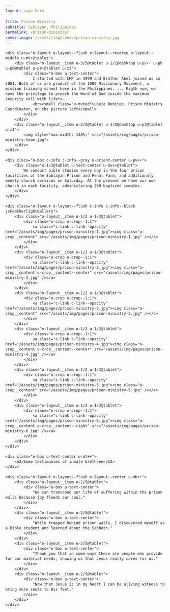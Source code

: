 ```yaml
---
layout: page-hero

title: Prison Ministry
subtitle: Sablayan, Philippines
permalink: /prison-ministry/
cover-image: /assets/img/cover/prison-ministry.jpg
---
```


<div class="o-wrapper o-wrapper--wide o-wrapper--flush">

    <div class="o-layout o-layout--flush o-layout--reverse o-layout--middle u-mt+@tablet">
        <div class="o-layout__item u-3/5@tablet u-1/2@desktop u-pv++ u-ph u-p0@tablet u-pr+@tablet u-z2">
            <div class="o-box u-text-center">
                I started with LMP in 1999 and Brother Abel joined us in 2001. Both of us are product of the 1000 Missionary Movement, a mission training school here in the Philippines. ... Rigth now, we have the privilege to preach the Word of God inside the maximum security cell with lifers.
                <br><small class="u-muted">Louie Benitez, Prison Ministry Coordinator, on the picture left</small>
            </div>
        </div>
        <div class="o-layout__item u-2/5@tablet u-1/2@desktop u-pt@tablet u-z1">
            <img style="max-width: 140%;" src="/assets/img/pages/prison-ministry-team.jpg">
        </div>
    </div>

    <div class="o-box c-info c-info--gray u-orient-center u-pv++">
        <div class="u-1/2@tablet u-text-center u-mv++@tablet">
            We conduct bible studies every day in the four prison facilities of the Sablayan Prison and Penal Farm, and additionaly weekly church services on Saturday. At the present we have our own church in each facility, administering 260 baptized inmates.
        </div>
    </div>

    <div class="o-layout o-layout--flush c-info c-info--black jsFeatherlightGallery">
        <div class="o-layout__item u-1/2 u-1/3@tablet">
            <div class="o-crop o-crop--1:1">
                <a class="c-link c-link--opacity" href="/assets/img/pages/prison-ministry-1.jpg"><img class="o-crop__content" src="/assets/img/pages/prison-ministry-1.jpg" /></a>
            </div>
        </div>
        <div class="o-layout__item u-1/2 u-1/3@tablet">
            <div class="o-crop o-crop--1:1">
                <a class="c-link c-link--opacity" href="/assets/img/pages/prison-ministry-2.jpg"><img class="o-crop__content o-crop__content--center" src="/assets/img/pages/prison-ministry-2.jpg" /></a>
            </div>
        </div>
        <div class="o-layout__item u-1/2 u-1/3@tablet">
            <div class="o-crop o-crop--1:1">
                <a class="c-link c-link--opacity" href="/assets/img/pages/prison-ministry-3.jpg"><img class="o-crop__content" src="/assets/img/pages/prison-ministry-3.jpg" /></a>
            </div>
        </div>
        <div class="o-layout__item u-1/2 u-1/3@tablet">
            <div class="o-crop o-crop--1:1">
                <a class="c-link c-link--opacity" href="/assets/img/pages/prison-ministry-4.jpg"><img class="o-crop__content o-crop__content--center" src="/assets/img/pages/prison-ministry-4.jpg" /></a>
            </div>
        </div>
        <div class="o-layout__item u-1/2 u-1/3@tablet">
            <div class="o-crop o-crop--1:1">
                <a class="c-link c-link--opacity" href="/assets/img/pages/prison-ministry-5.jpg"><img class="o-crop__content" src="/assets/img/pages/prison-ministry-5.jpg" /></a>
            </div>
        </div>
        <div class="o-layout__item u-1/2 u-1/3@tablet">
            <div class="o-crop o-crop--1:1">
                <a class="c-link c-link--opacity" href="/assets/img/pages/prison-ministry-6.jpg"><img class="o-crop__content o-crop__content--right" src="/assets/img/pages/prison-ministry-6.jpg" /></a>
            </div>
        </div>
    </div>

    <div class="o-box u-text-center u-mt++">
        <h2>Some testimonies of inmate brethren</h2>
    </div>

    <div class="o-layout o-layout--flush o-layout--center u-mb++">
        <div class="o-layout__item u-2/5@tablet">
            <div class="o-box u-text-center">
                "We can transcend our life of suffering within the prison walls because joy floods our soul."
            </div>
        </div>
        <div class="o-layout__item u-2/5@tablet">
            <div class="o-box u-text-center">
                "While trapped behind prison walls, I discovered myself as a Bible student and learned about the Sabbath."
            </div>
        </div>
        <div class="o-layout__item u-2/5@tablet">
            <div class="o-box u-text-center">
                "Thank you that in some ways there are people who provide for our material needs, showing us that Jesus really cares for us."
            </div>
        </div>
        <div class="o-layout__item u-2/5@tablet">
            <div class="o-box u-text-center">
                "Now that Jesus is in my heart I can be aliving witness to bring more souls to His feet."
            </div>
        </div>
    </div>

</div>

